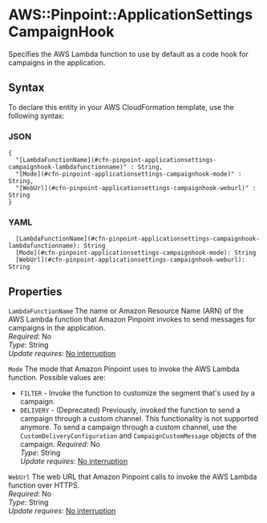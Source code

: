 # AWS::Pinpoint::ApplicationSettings CampaignHook<a name="aws-properties-pinpoint-applicationsettings-campaignhook"></a>

Specifies the AWS Lambda function to use by default as a code hook for campaigns in the application\.

## Syntax<a name="aws-properties-pinpoint-applicationsettings-campaignhook-syntax"></a>

To declare this entity in your AWS CloudFormation template, use the following syntax:

### JSON<a name="aws-properties-pinpoint-applicationsettings-campaignhook-syntax.json"></a>

```
{
  "[LambdaFunctionName](#cfn-pinpoint-applicationsettings-campaignhook-lambdafunctionname)" : String,
  "[Mode](#cfn-pinpoint-applicationsettings-campaignhook-mode)" : String,
  "[WebUrl](#cfn-pinpoint-applicationsettings-campaignhook-weburl)" : String
}
```

### YAML<a name="aws-properties-pinpoint-applicationsettings-campaignhook-syntax.yaml"></a>

```
  [LambdaFunctionName](#cfn-pinpoint-applicationsettings-campaignhook-lambdafunctionname): String
  [Mode](#cfn-pinpoint-applicationsettings-campaignhook-mode): String
  [WebUrl](#cfn-pinpoint-applicationsettings-campaignhook-weburl): String
```

## Properties<a name="aws-properties-pinpoint-applicationsettings-campaignhook-properties"></a>

`LambdaFunctionName`  <a name="cfn-pinpoint-applicationsettings-campaignhook-lambdafunctionname"></a>
The name or Amazon Resource Name \(ARN\) of the AWS Lambda function that Amazon Pinpoint invokes to send messages for campaigns in the application\.  
*Required*: No  
*Type*: String  
*Update requires*: [No interruption](https://docs.aws.amazon.com/AWSCloudFormation/latest/UserGuide/using-cfn-updating-stacks-update-behaviors.html#update-no-interrupt)

`Mode`  <a name="cfn-pinpoint-applicationsettings-campaignhook-mode"></a>
The mode that Amazon Pinpoint uses to invoke the AWS Lambda function\. Possible values are:  
+  `FILTER` \- Invoke the function to customize the segment that's used by a campaign\.
+  `DELIVERY` \- \(Deprecated\) Previously, invoked the function to send a campaign through a custom channel\. This functionality is not supported anymore\. To send a campaign through a custom channel, use the `CustomDeliveryConfiguration` and `CampaignCustomMessage` objects of the campaign\.
*Required*: No  
*Type*: String  
*Update requires*: [No interruption](https://docs.aws.amazon.com/AWSCloudFormation/latest/UserGuide/using-cfn-updating-stacks-update-behaviors.html#update-no-interrupt)

`WebUrl`  <a name="cfn-pinpoint-applicationsettings-campaignhook-weburl"></a>
The web URL that Amazon Pinpoint calls to invoke the AWS Lambda function over HTTPS\.  
*Required*: No  
*Type*: String  
*Update requires*: [No interruption](https://docs.aws.amazon.com/AWSCloudFormation/latest/UserGuide/using-cfn-updating-stacks-update-behaviors.html#update-no-interrupt)